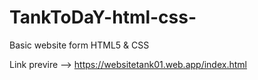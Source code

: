 # TankToDaY-html-css-
Basic website form HTML5 & CSS 

Link previre --> https://websitetank01.web.app/index.html
